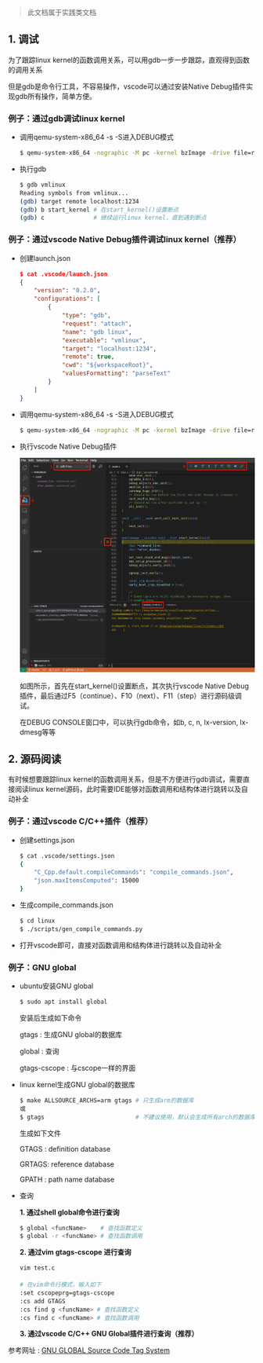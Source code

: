 > 此文档属于实践类文档

## 1. 调试

为了跟踪linux kernel的函数调用关系，可以用gdb一步一步跟踪，直观得到函数的调用关系

但是gdb是命令行工具，不容易操作，vscode可以通过安装Native Debug插件实现gdb所有操作，简单方便。

### 例子：通过gdb调试linux kernel

* 调用qemu-system-x86_64 -s -S进入DEBUG模式

  ```bash
  $ qemu-system-x86_64 -nographic -M pc -kernel bzImage -drive file=rootfs.ext4,if=ide,format=raw -append "root=/dev/sda console=ttyS0" -s -S
  ```

* 执行gdb

  ```bash
  $ gdb vmlinux
  Reading symbols from vmlinux...
  (gdb) target remote localhost:1234
  (gdb) b start_kernel # 在start_kernel()设置断点
  (gdb) c              # 继续运行linux kernel，直到遇到断点
  ```

### 例子：通过vscode Native Debug插件调试linux kernel（推荐）

* 创建launch.json

  ```json
  $ cat .vscode/launch.json 
  {
      "version": "0.2.0",
      "configurations": [
          {
              "type": "gdb",
              "request": "attach",
              "name": "gdb linux",
              "executable": "vmlinux",
              "target": "localhost:1234",
              "remote": true,
              "cwd": "${workspaceRoot}",
              "valuesFormatting": "parseText"
          }
      ]
  }
  ```

* 调用qemu-system-x86_64 -s -S进入DEBUG模式

  ```bash
  $ qemu-system-x86_64 -nographic -M pc -kernel bzImage -drive file=rootfs.ext4,if=ide,format=raw -append "root=/dev/sda console=ttyS0" -s -S
  ```

* 执行vscode Native Debug插件

  ![vscode_gdb](../resources/picture/vscode_gdb.png)

  如图所示，首先在start_kernel()设置断点，其次执行vscode Native Debug插件，最后通过F5（continue）、F10（next）、F11（step）进行源码级调试。

  在DEBUG CONSOLE窗口中，可以执行gdb命令，如b, c, n, lx-version, lx-dmesg等等

## 2. 源码阅读

有时候想要跟踪linux kernel的函数调用关系，但是不方便进行gdb调试，需要直接阅读linux kernel源码，此时需要IDE能够对函数调用和结构体进行跳转以及自动补全

### 例子：通过vscode C/C++插件（推荐）

* 创建settings.json

  ```bash
  $ cat .vscode/settings.json 
  {
      "C_Cpp.default.compileCommands": "compile_commands.json",
      "json.maxItemsComputed": 15000
  }
  ```

* 生成compile_commands.json

  ```bash
  $ cd linux
  $ ./scripts/gen_compile_commands.py
  ```

* 打开vscode即可，直接对函数调用和结构体进行跳转以及自动补全

### 例子：GNU global

* ubuntu安装GNU global

  ```bash
  $ sudo apt install global
  ```

  安装后生成如下命令

  gtags  : 生成GNU global的数据库

  global : 查询

  gtags-cscope : 与cscope一样的界面

* linux kernel生成GNU global的数据库

  ```bash
  $ make ALLSOURCE_ARCHS=arm gtags # 只生成arm的数据库
  或
  $ gtags                          # 不建议使用，默认会生成所有arch的数据库
  ```

  生成如下文件

  GTAGS   : definition database

  GRTAGS:  reference database

  GPATH  :  path name database

* 查询

  **1. 通过shell global命令进行查询**

  ```bash
  $ global <funcName>    # 查找函数定义
  $ global -r <funcName> # 查找函数调用
  ```

  **2. 通过vim gtags-cscope 进行查询**

  ```bash
  vim test.c
  
  # 在vim命令行模式，输入如下
  :set cscopeprg=gtags-cscope
  :cs add GTAGS
  :cs find g <funcName> # 查找函数定义
  :cs find c <funcName> # 查找函数调用
  ```

  **3. 通过vscode C/C++ GNU Global插件进行查询（推荐）**


参考网址 : [GNU GLOBAL Source Code Tag System](https://www.gnu.org/software/global/globaldoc.html)

